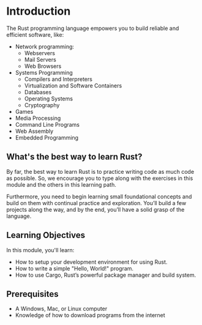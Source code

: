 # Introduction

The Rust programming language empowers you to build reliable and efficient software, like:

-   Network programming:
    -   Webservers
    -   Mail Servers
    -   Web Browsers
-   Systems Programming
    -   Compilers and Interpreters
    -   Virtualization and Software Containers
    -   Databases
    -   Operating Systems
    -   Cryptography
-   Games
-   Media Processing
-   Command Line Programs
-   Web Assembly
-   Embedded Programming


## What's the best way to learn Rust?

By far, the best way to learn Rust is to practice writing code as much code as possible. So, we
encourage you to type along with the exercises in this module and the others in this learning path.

Furthermore, you need to begin learning small foundational concepts and build on them with continual
practice and exploration. You’ll build a few projects along the way, and by the end, you’ll have a
solid grasp of the language.


## Learning Objectives

In this module, you'll learn:

-   How to setup your development environment for using Rust.
-   How to write a simple "Hello, World!" program.
-   How to use Cargo, Rust’s powerful package manager and build system.


## Prerequisites

- A Windows, Mac, or Linux computer
- Knowledge of how to download programs from the internet
